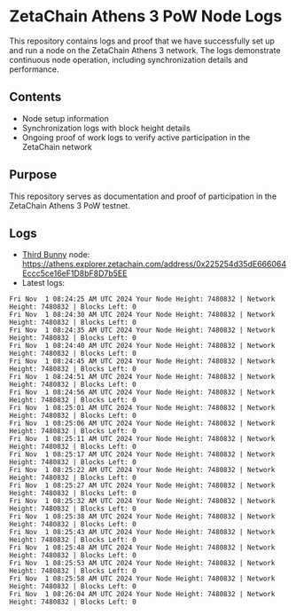 # ZetaChain Athens 3 PoW Node Logs
This repository contains logs and proof that we have successfully set up and run a node on the ZetaChain Athens 3 network. The logs demonstrate continuous node operation, including synchronization details and performance.

## Contents
- Node setup information
- Synchronization logs with block height details
- Ongoing proof of work logs to verify active participation in the ZetaChain network

## Purpose
This repository serves as documentation and proof of participation in the ZetaChain Athens 3 PoW testnet.

## Logs

- [Third Bunny](https://thirdbunny.xyz/) node: https://athens.explorer.zetachain.com/address/0x225254d35dE666064Eccc5ce16eF1D8bF8D7b5EE
- Latest logs:
```
Fri Nov  1 08:24:25 AM UTC 2024 Your Node Height: 7480832 | Network Height: 7480832 | Blocks Left: 0
Fri Nov  1 08:24:30 AM UTC 2024 Your Node Height: 7480832 | Network Height: 7480832 | Blocks Left: 0
Fri Nov  1 08:24:35 AM UTC 2024 Your Node Height: 7480832 | Network Height: 7480832 | Blocks Left: 0
Fri Nov  1 08:24:40 AM UTC 2024 Your Node Height: 7480832 | Network Height: 7480832 | Blocks Left: 0
Fri Nov  1 08:24:45 AM UTC 2024 Your Node Height: 7480832 | Network Height: 7480832 | Blocks Left: 0
Fri Nov  1 08:24:51 AM UTC 2024 Your Node Height: 7480832 | Network Height: 7480832 | Blocks Left: 0
Fri Nov  1 08:24:56 AM UTC 2024 Your Node Height: 7480832 | Network Height: 7480832 | Blocks Left: 0
Fri Nov  1 08:25:01 AM UTC 2024 Your Node Height: 7480832 | Network Height: 7480832 | Blocks Left: 0
Fri Nov  1 08:25:06 AM UTC 2024 Your Node Height: 7480832 | Network Height: 7480832 | Blocks Left: 0
Fri Nov  1 08:25:11 AM UTC 2024 Your Node Height: 7480832 | Network Height: 7480832 | Blocks Left: 0
Fri Nov  1 08:25:17 AM UTC 2024 Your Node Height: 7480832 | Network Height: 7480832 | Blocks Left: 0
Fri Nov  1 08:25:22 AM UTC 2024 Your Node Height: 7480832 | Network Height: 7480832 | Blocks Left: 0
Fri Nov  1 08:25:27 AM UTC 2024 Your Node Height: 7480832 | Network Height: 7480832 | Blocks Left: 0
Fri Nov  1 08:25:32 AM UTC 2024 Your Node Height: 7480832 | Network Height: 7480832 | Blocks Left: 0
Fri Nov  1 08:25:38 AM UTC 2024 Your Node Height: 7480832 | Network Height: 7480832 | Blocks Left: 0
Fri Nov  1 08:25:43 AM UTC 2024 Your Node Height: 7480832 | Network Height: 7480832 | Blocks Left: 0
Fri Nov  1 08:25:48 AM UTC 2024 Your Node Height: 7480832 | Network Height: 7480832 | Blocks Left: 0
Fri Nov  1 08:25:53 AM UTC 2024 Your Node Height: 7480832 | Network Height: 7480832 | Blocks Left: 0
Fri Nov  1 08:25:58 AM UTC 2024 Your Node Height: 7480832 | Network Height: 7480832 | Blocks Left: 0
Fri Nov  1 08:26:04 AM UTC 2024 Your Node Height: 7480832 | Network Height: 7480832 | Blocks Left: 0
```

